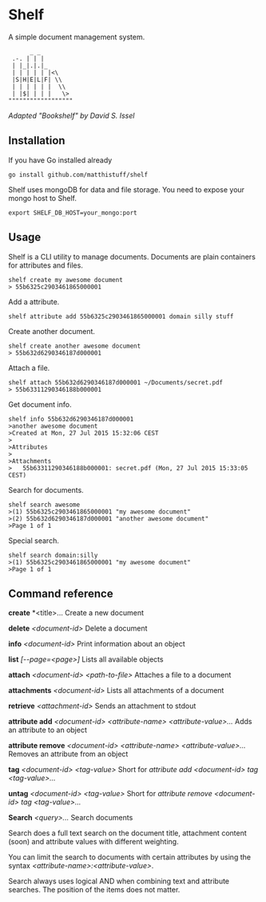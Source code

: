 # Shelf

A simple document management system.

```   
      _ _
 .-. | | |
 | |_|.|.|_
 | | | | | |<\
 |S|H|E|L|F| \\
 | | | | | |  \\
 | |$| | | |   \>
""""""""""""""""""
```
*Adapted "Bookshelf" by David S. Issel*

## Installation

If you have Go installed already

```
go install github.com/matthistuff/shelf
```

Shelf uses mongoDB for data and file storage. You need to expose your mongo host to Shelf.

```
export SHELF_DB_HOST=your_mongo:port
```

## Usage

Shelf is a CLI utility to manage documents. Documents are plain containers for attributes and files.

```
shelf create my awesome document
> 55b6325c2903461865000001
```

Add a attribute.

```
shelf attribute add 55b6325c2903461865000001 domain silly stuff
```

Create another document.

```
shelf create another awesome document
> 55b632d6290346187d000001
```

Attach a file.

```
shelf attach 55b632d6290346187d000001 ~/Documents/secret.pdf
> 55b63311290346188b000001
```

Get document info.

```
shelf info 55b632d6290346187d000001
>another awesome document
>Created at Mon, 27 Jul 2015 15:32:06 CEST
>
>Attributes
>
>Attachments
>	55b63311290346188b000001: secret.pdf (Mon, 27 Jul 2015 15:33:05 CEST)
```

Search for documents.

```
shelf search awesome
>(1) 55b6325c2903461865000001 "my awesome document"
>(2) 55b632d6290346187d000001 "another awesome document"
>Page 1 of 1
```

Special search.

```
shelf search domain:silly
>(1) 55b6325c2903461865000001 "my awesome document"
>Page 1 of 1
```

## Command reference

**create** *\<title>...
Create a new document

**delete** *\<document-id>*
Delete a document

**info** *\<document-id>*
Print information about an object

**list** *[--page=\<page>]*
Lists all available objects

**attach** *\<document-id> \<path-to-file>*
Attaches a file to a document

**attachments** *\<document-id>*
Lists all attachments of a document

**retrieve** *\<attachment-id>*
Sends an attachment to stdout

**attribute add** *\<document-id> \<attribute-name> \<attribute-value>...*
Adds an attribute to an object

**attribute remove** *\<document-id> \<attribute-name> \<attribute-value>...*
Removes an attribute from an object

**tag** *\<document-id> \<tag-value>*
Short for *attribute add \<document-id> tag \<tag-value>...*

**untag** *\<document-id> \<tag-value>*
Short for *attribute remove \<document-id> tag \<tag-value>...*

**Search** *\<query>...*
Search documents

Search does a full text search on the document title, attachment content (soon) and attribute values with different weighting.

You can limit the search to documents with certain attributes by using the syntax *\<attribute-name>:\<attribute-value>*.

Search always uses logical AND when combining text and attribute searches. The position of the items does not matter.
